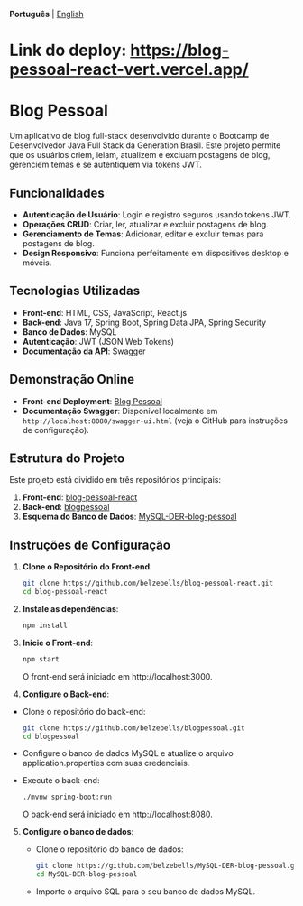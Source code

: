 **Português** | [English](README.md)

# Link do deploy: https://blog-pessoal-react-vert.vercel.app/

# **Blog Pessoal**

Um aplicativo de blog full-stack desenvolvido durante o Bootcamp de Desenvolvedor Java Full Stack da Generation Brasil. Este projeto permite que os usuários criem, leiam, atualizem e excluam postagens de blog, gerenciem temas e se autentiquem via tokens JWT.

## **Funcionalidades**
- **Autenticação de Usuário**: Login e registro seguros usando tokens JWT.
- **Operações CRUD**: Criar, ler, atualizar e excluir postagens de blog.
- **Gerenciamento de Temas**: Adicionar, editar e excluir temas para postagens de blog.
- **Design Responsivo**: Funciona perfeitamente em dispositivos desktop e móveis.

## **Tecnologias Utilizadas**
- **Front-end**: HTML, CSS, JavaScript, React.js
- **Back-end**: Java 17, Spring Boot, Spring Data JPA, Spring Security
- **Banco de Dados**: MySQL
- **Autenticação**: JWT (JSON Web Tokens)
- **Documentação da API**: Swagger

## **Demonstração Online**
- **Front-end Deployment**: [Blog Pessoal](https://blog-pessoal-react-vert.vercel.app/)
- **Documentação Swagger**: Disponível localmente em `http://localhost:8080/swagger-ui.html` (veja o GitHub para instruções de configuração).

## **Estrutura do Projeto**
Este projeto está dividido em três repositórios principais:
1. **Front-end**: [blog-pessoal-react](https://github.com/belzebells/blog-pessoal-react)  
2. **Back-end**: [blogpessoal](https://github.com/belzebells/blogpessoal)  
3. **Esquema do Banco de Dados**: [MySQL-DER-blog-pessoal](https://github.com/belzebells/MySQL-DER-blog-pessoal)  

## **Instruções de Configuração**
1. **Clone o Repositório do Front-end**:
   ```bash
   git clone https://github.com/belzebells/blog-pessoal-react.git
   cd blog-pessoal-react

2. **Instale as dependências**:
   ```bash
   npm install
   
3. **Inicie o Front-end**:
   ```bash
   npm start
   ```
   O front-end será iniciado em http://localhost:3000.

4. **Configure o Back-end**:
  - Clone o repositório do back-end:
     ```bash
     git clone https://github.com/belzebells/blogpessoal.git
     cd blogpessoal
   - Configure o banco de dados MySQL e atualize o arquivo application.properties com suas credenciais.
     
   - Execute o back-end:
     ```bash
     ./mvnw spring-boot:run
     ```
     O back-end será iniciado em http://localhost:8080.
     
5. **Configure o banco de dados**:

   - Clone o repositório do banco de dados:
     ```bash
     git clone https://github.com/belzebells/MySQL-DER-blog-pessoal.git
     cd MySQL-DER-blog-pessoal
     ```
   - Importe o arquivo SQL para o seu banco de dados MySQL.



   





   

   
